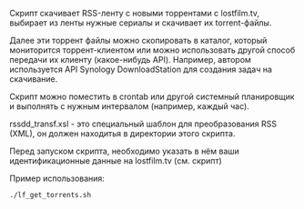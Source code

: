 Скрипт скачивает RSS-ленту с новыми торрентами с lostfilm.tv, выбирает из ленты нужные сериалы и скачивает их torrent-файлы.

Далее эти торрент файлы можно скопировать в каталог, который мониторится торрент-клиентом или можно использовать другой способ передачи их клиенту (какое-нибудь API). Например, автором используется API Synology DownloadStation для создания задач на скачивание.

Скрипт можно поместить в crontab или другой системный планировщик и выполнять с нужным интервалом (например, каждый час).

rssdd_transf.xsl - это специальный шаблон для преобразования RSS (XML), он должен находитья в директории этого скрипта.

Перед запуском скрипта, необходимо указать в нём ваши идентификационные данные на lostfilm.tv (см. скрипт)

Пример использования:
```
./lf_get_torrents.sh
```

